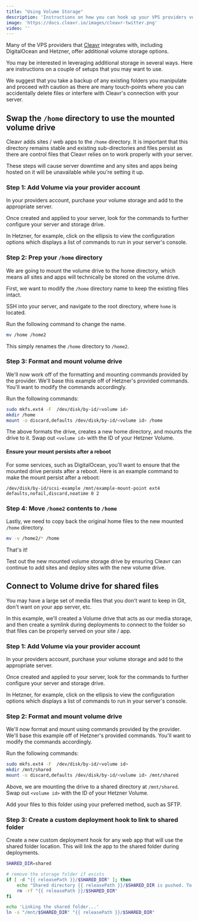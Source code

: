 ```yaml
---
title: "Using Volume Storage"
description: 'Instructions on how you can hook up your VPS providers volume storage to your Cleavr provisioned server.'
image: 'https://docs.cleavr.io/images/cleavr-twitter.png'
video: ''
---
```


Many of the VPS providers that [Cleavr](https://cleavr.io) integrates with, including DigitalOcean and Hetzner, offer additional
volume storage options. 

You may be interested in leveraging additional storage in several ways. Here are instructions on a couple of setups that you may want to use. 

<base-alert>We suggest that you take a backup of any existing folders you manipulate and proceed with caution as there
are many touch-points where you can accidentally delete files or interfere with Cleavr's connection with your server.</base-alert>

## Swap the `/home` directory to use the mounted volume drive

Cleavr adds sites / web apps to the `/home` directory. It is important that this directory remains stable and existing sub-directories and files
persist as there are control files that Cleavr relies on to work properly with your server. 

<base-alert>
These steps will cause server downtime and any sites and apps being hosted on it will be unavailable while you're setting it up. 
</base-alert>

### Step 1: Add Volume via your provider account

In your providers account, purchase your volume storage and add to the appropriate server. 

Once created and applied to your server, look for the commands to further configure your server and storage drive. 

In Hetzner, for example, click on the ellipsis to view the configuration options which displays a list of commands to run in your
server's console. 

### Step 2: Prep your `/home` directory

We are going to mount the volume drive to the home directory, which means all sites and apps will technically be stored on the 
volume drive. 

First, we want to modify the `/home` directory name to keep the existing files intact. 

SSH into your server, and navigate to the root directory, where `home` is located. 

Run the following command to change the name. 

```bash
mv /home /home2
```

This simply renames the `/home` directory to `/home2`.

### Step 3: Format and mount volume drive

We'll now work off of the formatting and mounting commands provided by the provider. We'll base this example off of
Hetzner's provided commands. You'll want to modify the commands accordingly. 

Run the following commands: 

```bash
sudo mkfs.ext4 -F  /dev/disk/by-id/<volume id>
mkdir /home
mount -o discard,defaults /dev/disk/by-id/<volume id> /home
```
The above formats the drive, creates a new home directory, and mounts the drive to it. Swap out `<volume id>` with the
ID of your Hetzner Volume. 

#### Ensure your mount persists after a reboot

For some services, such as DigitalOcean, you'll want to ensure that the mounted drive persists after a reboot. Here is an example command to make the mount persist after a reboot: 
```
/dev/disk/by-id/scsi-example /mnt/example-mount-point ext4 defaults,nofail,discard,noatime 0 2
```

### Step 4: Move `/home2` contents to `/home`

Lastly, we need to copy back the original home files to the new mounted `/home` directory. 

```bash
mv -v /home2/* /home
```

That's it!

Test out the new mounted volume storage drive by ensuring Cleavr can continue to add sites and deploy sites with the new
volume drive. 


## Connect to Volume drive for shared files

You may have a large set of media files that you don't want to keep in Git, don't want on your app server, etc. 

In this example, we'll created a Volume drive that acts as our media storage, and then create a symlink during deployments to 
connect to the folder so that files can be properly served on your site / app. 

### Step 1: Add Volume via your provider account

In your providers account, purchase your volume storage and add to the appropriate server. 

Once created and applied to your server, look for the commands to further configure your server and storage drive. 

In Hetzner, for example, click on the ellipsis to view the configuration options which displays a list of commands to run in your
server's console. 

### Step 2: Format and mount volume drive

We'll now format and mount using commands provided by the provider. We'll base this example off of
Hetzner's provided commands. You'll want to modify the commands accordingly. 

Run the following commands: 

```bash
sudo mkfs.ext4 -F  /dev/disk/by-id/<volume id>
mkdir /mnt/shared
mount -o discard,defaults /dev/disk/by-id/<volume id> /mnt/shared
```
Above, we are mounting the drive to a shared directory at `/mnt/shared`. Swap out `<volume id>` with the
                                                                         ID of your Hetzner Volume. 

Add your files to this folder using your preferred method, such as SFTP. 

### Step 3: Create a custom deployment hook to link to shared folder

Create a new custom deployment hook for any web app that will use the shared folder location. This will link the app
to the shared folder during deployments. 

```bash
SHARED_DIR=shared

# remove the storage folder if exists
if [ -d "{{ releasePath }}/$SHARED_DIR" ]; then
    echo "Shared directory {{ releasePath }}/$SHARED_DIR is pushed. To make data persists across deployments, removing this directory and linking it to /mnt/$SHARED_DIR instead."
    rm -rf "{{ releasePath }}/$SHARED_DIR"
fi

echo 'Linking the shared folder...'
ln -s "/mnt/$SHARED_DIR" "{{ releasePath }}/$SHARED_DIR"
```
